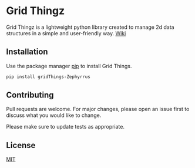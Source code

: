 # Grid Thingz

Grid Thingz is a lightweight python library created to manage 2d data structures in a simple and user-friendly way.
[Wiki](https://github.com/Zachary99/gridThings/wiki/Home)

## Installation

Use the package manager [pip](https://pip.pypa.io/en/stable/) to install Grid Things.

```bash
pip install gridThings-Zephyrrus
```

## Contributing
Pull requests are welcome. For major changes, please open an issue first to discuss what you would like to change.

Please make sure to update tests as appropriate.

## License
[MIT](https://choosealicense.com/licenses/mit/)
